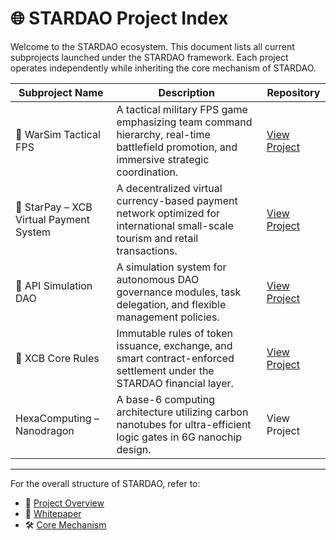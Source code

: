 # 🌐 STARDAO Project Index

Welcome to the STARDAO ecosystem. This document lists all current subprojects launched under the STARDAO framework. Each project operates independently while inheriting the core mechanism of STARDAO.

| Subproject Name | Description | Repository |
|-----------------|-------------|------------|
| 🎯 WarSim Tactical FPS | A tactical military FPS game emphasizing team command hierarchy, real-time battlefield promotion, and immersive strategic coordination. | [View Project](https://github.com/STARDAOLEADER-OH/STARDAO-WARSIM-FPS) |
| 💸 StarPay – XCB Virtual Payment System | A decentralized virtual currency-based payment network optimized for international small-scale tourism and retail transactions. | [View Project](https://github.com/STARDAOLEADER-OH/STARPAY) |
| 🧪 API Simulation DAO | A simulation system for autonomous DAO governance modules, task delegation, and flexible management policies. | [View Project](https://github.com/STARDAOLEADER-OH/STARDAO-PROJECT-ISLAND) |
| 🧾 XCB Core Rules | Immutable rules of token issuance, exchange, and smart contract-enforced settlement under the STARDAO financial layer. | [View Project](https://github.com/STARDAOLEADER-OH/XCB-CORE-RULES) |
| HexaComputing – Nanodragon | A base-6 computing architecture utilizing carbon nanotubes for ultra-efficient logic gates in 6G nanochip design. | View Project |

---

For the overall structure of STARDAO, refer to:

- 🧭 [Project Overview](./README.md)
- 📘 [Whitepaper](./STARDAO-WHITEPAPER.pdf)
- 🛠 [Core Mechanism](./CORE_MECHANISM.md)
